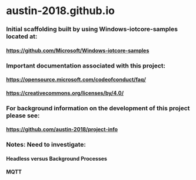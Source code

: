 # austin-2018.github.io

### Initial scaffolding built by using Windows-iotcore-samples located at:
#### https://github.com/Microsoft/Windows-iotcore-samples 
### Important documentation associated with this project: 
#### https://opensource.microsoft.com/codeofconduct/faq/ 
#### https://creativecommons.org/licenses/by/4.0/

### For background information on the development of this project please see:
#### https://github.com/austin-2018/project-info

### Notes: Need to investigate:
#### Headless versus Background Processes
#### MQTT
